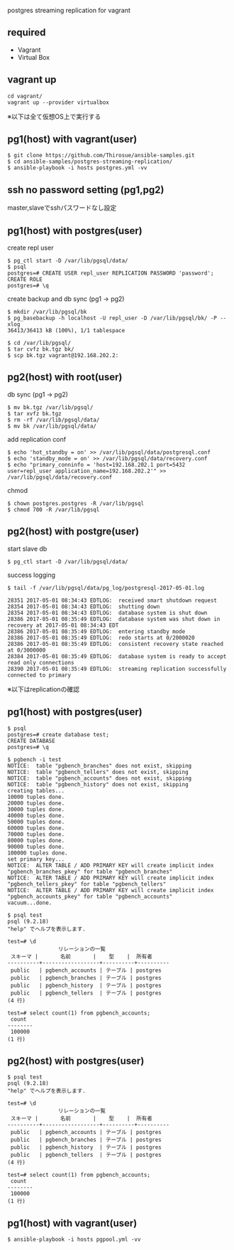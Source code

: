 postgres streaming replication for vagrant

## required

+ Vagrant
+ Virtual Box

## vagrant up

```
cd vagrant/
vagrant up --provider virtualbox
```

※以下は全て仮想OS上で実行する

## pg1(host) with vagrant(user)

```
$ git clone https://github.com/Thirosue/ansible-samples.git
$ cd ansible-samples/postgres-streaming-replication/
$ ansible-playbook -i hosts postgres.yml -vv
```

## ssh no password setting (pg1,pg2)

master,slaveでsshパスワードなし設定

## pg1(host) with postgres(user)

create repl user

```
$ pg_ctl start -D /var/lib/pgsql/data/
$ psql
postgres=# CREATE USER repl_user REPLICATION PASSWORD 'password';
CREATE ROLE
postgres=# \q
```

create backup and db sync (pg1 -> pg2)

```
$ mkdir /var/lib/pgsql/bk
$ pg_basebackup -h localhost -U repl_user -D /var/lib/pgsql/bk/ -P --xlog
36413/36413 kB (100%), 1/1 tablespace

$ cd /var/lib/pgsql/
$ tar cvfz bk.tgz bk/
$ scp bk.tgz vagrant@192.168.202.2:
```

## pg2(host) with root(user)

db sync (pg1 -> pg2)

```
$ mv bk.tgz /var/lib/pgsql/
$ tar xvfz bk.tgz
$ rm -rf /var/lib/pgsql/data/
$ mv bk /var/lib/pgsql/data/
```

add replication conf

```
$ echo 'hot_standby = on' >> /var/lib/pgsql/data/postgresql.conf
$ echo 'standby_mode = on' >> /var/lib/pgsql/data/recovery.conf
$ echo "primary_conninfo = 'host=192.168.202.1 port=5432 user=repl_user application_name=192.168.202.2'" >> /var/lib/pgsql/data/recovery.conf
```

chmod

```
$ chown postgres.postgres -R /var/lib/pgsql
$ chmod 700 -R /var/lib/pgsql
```

## pg2(host) with postgre(user)

start slave db

```
$ pg_ctl start -D /var/lib/pgsql/data/
```

success logging

```
$ tail -f /var/lib/pgsql/data/pg_log/postgresql-2017-05-01.log

28351 2017-05-01 08:34:43 EDTLOG:  received smart shutdown request
28354 2017-05-01 08:34:43 EDTLOG:  shutting down
28354 2017-05-01 08:34:43 EDTLOG:  database system is shut down
28386 2017-05-01 08:35:49 EDTLOG:  database system was shut down in recovery at 2017-05-01 08:34:43 EDT
28386 2017-05-01 08:35:49 EDTLOG:  entering standby mode
28386 2017-05-01 08:35:49 EDTLOG:  redo starts at 0/2000020
28386 2017-05-01 08:35:49 EDTLOG:  consistent recovery state reached at 0/3000000
28384 2017-05-01 08:35:49 EDTLOG:  database system is ready to accept read only connections
28390 2017-05-01 08:35:49 EDTLOG:  streaming replication successfully connected to primary
```

※以下はreplicationの確認

## pg1(host) with postgres(user)

```
$ psql
postgres=# create database test;
CREATE DATABASE
postgres=# \q

$ pgbench -i test
NOTICE:  table "pgbench_branches" does not exist, skipping
NOTICE:  table "pgbench_tellers" does not exist, skipping
NOTICE:  table "pgbench_accounts" does not exist, skipping
NOTICE:  table "pgbench_history" does not exist, skipping
creating tables...
10000 tuples done.
20000 tuples done.
30000 tuples done.
40000 tuples done.
50000 tuples done.
60000 tuples done.
70000 tuples done.
80000 tuples done.
90000 tuples done.
100000 tuples done.
set primary key...
NOTICE:  ALTER TABLE / ADD PRIMARY KEY will create implicit index "pgbench_branches_pkey" for table "pgbench_branches"
NOTICE:  ALTER TABLE / ADD PRIMARY KEY will create implicit index "pgbench_tellers_pkey" for table "pgbench_tellers"
NOTICE:  ALTER TABLE / ADD PRIMARY KEY will create implicit index "pgbench_accounts_pkey" for table "pgbench_accounts"
vacuum...done.

$ psql test
psql (9.2.18)
"help" でヘルプを表示します.

test=# \d
                リレーションの一覧
 スキーマ |       名前       |    型    |  所有者
----------+------------------+----------+----------
 public   | pgbench_accounts | テーブル | postgres
 public   | pgbench_branches | テーブル | postgres
 public   | pgbench_history  | テーブル | postgres
 public   | pgbench_tellers  | テーブル | postgres
(4 行)

test=# select count(1) from pgbench_accounts;
 count
--------
 100000
(1 行)
```

## pg2(host) with postgres(user)

```
$ psql test
psql (9.2.18)
"help" でヘルプを表示します.

test=# \d
                リレーションの一覧
 スキーマ |       名前       |    型    |  所有者
----------+------------------+----------+----------
 public   | pgbench_accounts | テーブル | postgres
 public   | pgbench_branches | テーブル | postgres
 public   | pgbench_history  | テーブル | postgres
 public   | pgbench_tellers  | テーブル | postgres
(4 行)

test=# select count(1) from pgbench_accounts;
 count
--------
 100000
(1 行)
```

## pg1(host) with vagrant(user)

```
$ ansible-playbook -i hosts pgpool.yml -vv
```
